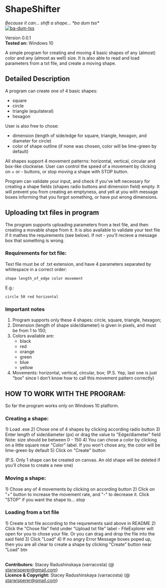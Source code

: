 <h1>ShapeShifter</h1>
<i>Because it can... shift a shape... *ba dum tss*</i></br>
<a href='https://postimages.org/' target='_blank'><img src='https://i.postimg.cc/fbFBqqSY/ba-dum-tss.png' border='0' alt='ba-dum-tss'/></a></br>


Version 0.0.1 </br>
<b>Tested on:</b> Windows 10</br>

A simple program for creating and moving 4 basic shapes of any (almost) color and any (almost  as well) size. 
It is also able to read and load parameters from a txt file, and create a moving shape. 

<h2> Detailed Description </h2>

A program can create one of 4 basic shapes: 
- square 
- circle 
- triangle (equilateral)
- hexagon 

User is also free to chose:
- dimension (length of side/edge for square, triangle, hexagon, and diameter for circle)
- color of shape outline (if none was chosen, color will be lime-green by default)

All shapes support 4 movement patterns: horizontal, vertical, circular and box-like clockwise. User can control the speed of a movement
by clicking on + or - buttons, or stop moving a shape with STOP button.


Program can validate your input, and check if you've left necessary for creating a shape fields (shapes radio buttons and dimension field) empty. 
It will prevent you from creating an emptyness, and yell at you with message boxes informing that you forgot something, or have put wrong dimensions. 



<h2> Uploading txt files in program </h2>

The program supports uploading parameters from a text file, and then creating a movable shape from it. It is also available to validate your text file if it mathes 
the requirements (see below). If not - you'll recieve a message box that something is wrong. 

<h3> Requirements for txt file: </h3>
Text file must be of .txt extension, and have 4 parameters separated by whitespace in a correct order:

`shape length_of_edge color movement `

E.g.: 

`circle 50 red horizontal`

<h3>Important notes</h3>

1) Program supports only these 4 shapes: circle, square, triangle, hexagon;
2) Dimension (length of shape side/diameter) is given in pixels, and must be from 1 to 150;
3) Colors available are: 
	- black
	- red
	- orange
	- green
	- blue
	- yellow
4) Movements: horizontal, vertical, circular, box; 
(P.S. Yep, last one is just "box" since I don't know how to call this movement pattern correctly)




<h2>HOW TO WORK WITH THE PROGRAM:</h2> 

So far the program works only on Windows 10 platform.

<h3>Creating a shape:</h3>
1) Load .exe
2) Chose one of 4 shapes by clicking according radio button
3) Enter length of side/diameter (px) or drag the value to "Edge/diameter" field
	Note: size should be between 0 - 150 
4) You can chose a color by clicking on a little square near "Color" label. If you won't chose any, the color will be lime-green by default
5) Click on "Create" button

(P.S. Only 1 shape can be created on canvas. An old shape will be deleted if you'll chose to create a new one)

<h3>Moving a shape:</h3>
1) Chose any of 4 movements by clicking on according button
2) Click on "+" button to increase the movement rate, and "-" to decrease it. Click "STOP" if you want the shape to... stop


<h3>Loading from a txt file</h3>
1) Create a txt file according to the requrements said above in README
2) Click the "Chose file" field under "Upload txt file" label - FileExplorer will open for you to chose your file. 
Or you can drag and drop the file into the said field
3) Click "Load"
4) If no angry Error Message boxes poped up, then you are all clear to create a shape by clicking "Create" button near "Load" btn </br>
</br>


<b>Contributors:</b> Stacey Radushinskaya (varracosta) (@ starwisperer@gmail.com)</br>
<b>Licence & Copyright:</b> Stacey Radushinskaya (varracosta) (@ starwisperer@gmail.com)</br>





